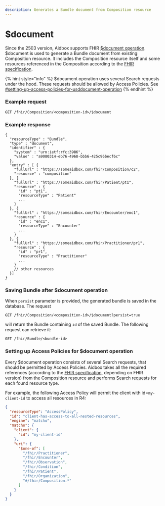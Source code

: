 ```yaml
---
description: Generates a Bundle document from Composition resource
---
```


# $document

Since the 2503 version, Aidbox supports FHIR [$document operation](https://www.hl7.org/fhir/composition-operation-document.html). $document is used to generate a Bundle document from existing Composition resource. It includes the Composition resource itself and some resources referenced in the Composition according to the [FHIR specification](https://www.hl7.org/fhir/documents.html#content).&#x20;

{% hint style="info" %}
$document operation uses several Search requests under the hood. These requests should be allowed by Access Policies. See [#setting-up-access-policies-for-usddocument-operation](usddocument.md#setting-up-access-policies-for-document-operation)
{% endhint %}

### Example request

```
GET /fhir/Composition/<composition-id>/$document
```

### Example response

```
{
  "resourceType" : "Bundle",
  "type" : "document",
  "identifier" : {
    "system" : "urn:ietf:rfc:3986",
    "value" : "a9080314-eb76-4968-bbb6-425c96becf6c"
  },
  "entry" : [ {
    "fullUrl" : "https://someaidbox.com/fhir/Composition/c2",
    "resource" : "composition"
  }, {
    "fullUrl" : "https://someaidbox.com/fhir/Patient/pt1",
    "resource" : {
      "id" : "pt1",
      "resourceType" : "Patient"
      ...
    }
  }, {
    "fullUrl" : "https://someaidbox.com/fhir/Encounter/enc1",
    "resource" : {
      "id" : "enc1",
      "resourceType" : "Encounter"
      ...
    }
  }, {
    "fullUrl" : "https://someaidbox.com/fhir/Practitioner/pr1",
    "resource" : {
      "id" : "pr1",
      "resourceType" : "Practitioner"
      ...
    }
    // other resources
  }]
}
```

### Saving Bundle after $document operation

When `persist` parameter is provided, the generated bundle is saved in the database. The request

```
GET /fhir/Composition/<composition-id>/$document?persist=true
```

will return the Bundle containing `id` of the saved Bundle. The following request can retrieve it:

```
GET /fhir/Bundle/<bundle-id>
```

### Setting up Access Policies for $document operation

Every $document operation consists of several Search requests, that should be permitted by Access Policies. Aidbox takes all the required references (according to the [FHIR specification](https://www.hl7.org/fhir/documents.html#content), depending on FHIR version) from the Composition resource and performs Search requests for each found resource type.&#x20;

For example, the following Access Policy will permit the client with id=`my-client-id` to access all resources in R4:

```json
{
  "resourceType": "AccessPolicy",
  "id": "client-has-access-to-all-nested-resources",
  "engine": "matcho",
  "matcho": {
    "client": {
      "id": "my-client-id"
    },
    "uri": {
      "$one-of": [
        "/fhir/Practitioner",
        "/fhir/Encounter",
        "/fhir/Observation",
        "/fhir/Condition",
        "/fhir/Patient",
        "/fhir/Organization",
        "#/fhir/Composition.*"
      ]
    }
  }
}
```
